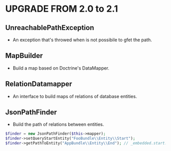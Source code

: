 UPGRADE FROM 2.0 to 2.1
=======================

UnreachablePathException
------------------------

 * An exception that's throwed when is not possibile to gfet the path.

MapBuilder
----------

 * Build a map based on Doctrine's DataMapper.

RelationDatamapper
------------------

 * An interface to build maps of relations of database entities.

JsonPathFinder
--------------

 * Build the path of relations between entities.

```php
$finder = new JsonPathFinder($this->mapper);
$finder->setQueryStartEntity("FooBundle\\Entity\\Start");
$finder->getPathToEntity("AppBundle\\Entity\\End"); // _embedded.start.end
```
